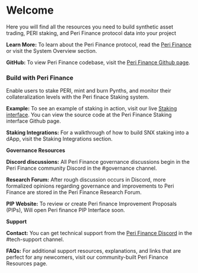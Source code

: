 # Welcome

Here you will find all the resources you need to build synthetic asset trading, PERI staking, and Peri Finance protocol data into your project

**Learn More:** To learn about the Peri Finance protocol, read the [Peri Finance](https://staking.peri.finance/file/Peri%20Whitepaper%20%28EN%29%20v0.9.pdf) or visit the System Overview section.

**GitHub:** To view Peri Finance codebase, visit the [Peri Finance Github page](https://github.com/perifinance/peri-finance).

### Build with Peri Finance <a id="build-with-synthetix"></a>

Enable users to stake PERI, mint and burn Pynths, and monitor their collateralization levels with the Peri finace Staking system.

**Example:** To see an example of staking in action, visit our live [Staking interface](https://staking.peri.finance/#/). You can view the source code at the Peri Finance Staking interface Github page.

**Staking Integrations:** For a walkthrough of how to build SNX staking into a dApp, visit the Staking Integrations section.

**Governance Resources**

**Discord discussions:** All Peri Finance governance discussions begin in the Peri Finance community Discord in the \#governance channel.

**Research Forum:** After rough discussion occurs in Discord, more formalized opinions regarding governance and improvements to Peri Finance are stored in the Peri Finance Research Forum.

**PIP Website:** To review or create Peri finance Improvement Proposals \(PIPs\), Will open Peri finance PIP Interface soon.

**Support**

**Contact:** You can get technical support from the [Peri Finance Discord](https://discord.com/invite/FF8U8A458j) in the \#tech-support channel.

**FAQs:** For additional support resources, explanations, and links that are perfect for any newcomers, visit our community-built Peri Finance Resources page.  


 

###   <a id="build-with-synthetix"></a>

